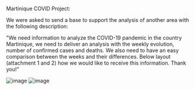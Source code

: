Martinique COVID Project:

We were asked to send a base to support the analysis of another area with the following
description:

"We need information to analyze the COVID-19 pandemic in the country Martinique, we need
to deliver an analysis with the weekly evolution, number of confirmed cases and deaths. We
also need to have an easy comparison between the weeks and their differences. Below layout
(attachment 1 and 2) how we would like to receive this information. Thank you!"

![image](https://user-images.githubusercontent.com/99370492/200467266-6a8bdca7-886e-4d06-82c0-3d57f58f0727.png)
![image](https://user-images.githubusercontent.com/99370492/203877591-3efaefce-8830-4adf-b648-e8f00487a891.png)
